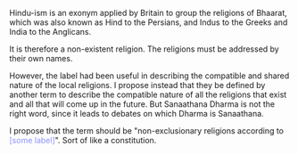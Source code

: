Hindu-ism is an exonym applied by Britain to group the religions of Bhaarat, which was also known as Hind to the Persians, and Indus to the Greeks and India to the Anglicans.

It is therefore a non-existent religion. The religions must be addressed by their own names.

However, the label had been useful in describing the compatible and shared nature of the local religions. I propose instead that they be defined by another term to describe the compatible nature of all the religions that exist and all that will come up in the future. But Sanaathana Dharma is not the right word, since it leads to debates on which Dharma is Sanaathana.

I propose that the term should be "non-exclusionary religions according to <span style="color:#8c90f9">[some label]</span>". Sort of like a constitution.